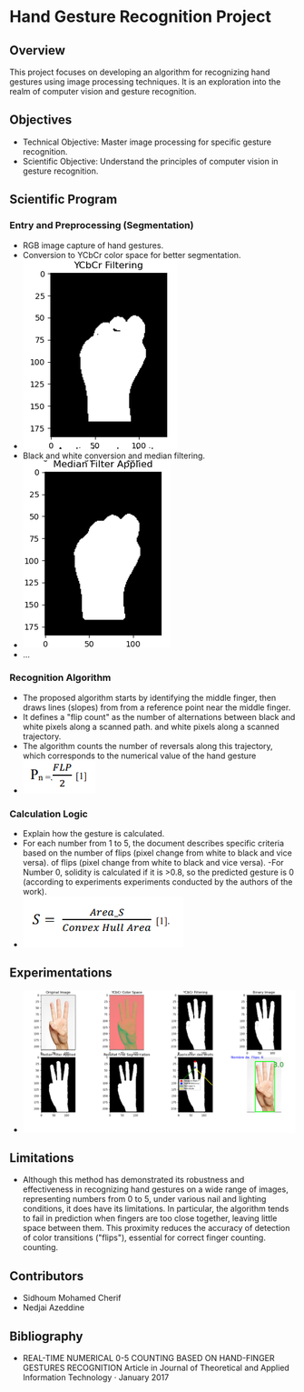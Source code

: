 # Hand Gesture Recognition Project

## Overview
This project focuses on developing an algorithm for recognizing hand gestures using image processing techniques. It is an exploration into the realm of computer vision and gesture recognition.

## Objectives
- Technical Objective: Master image processing for specific gesture recognition.
- Scientific Objective: Understand the principles of computer vision in gesture recognition.

## Scientific Program
### Entry and Preprocessing (Segmentation)
- RGB image capture of hand gestures.
- Conversion to YCbCr color space for better segmentation.
- ![Image 1: RGB to YCbCr Conversion](/results/ycbr.PNG)
- Black and white conversion and median filtering.
- ![Image 2: B&W Conversion](/results/median.PNG)
- ...

### Recognition Algorithm
- The proposed algorithm starts by identifying the middle finger, then draws lines (slopes) from from a reference point near the middle finger.
- It defines a "flip count" as the number of alternations between black and white pixels along a scanned path. and white pixels along a scanned trajectory.
- The algorithm counts the number of reversals along this trajectory, which corresponds to the numerical value of the hand gesture
- ![Image 3: Algorithm Step 1](/results/pn.PNG)

### Calculation Logic
- Explain how the gesture is calculated.
- For each number from 1 to 5, the document describes specific criteria based on the number of flips (pixel change from white to black and vice versa). of flips (pixel change from white to black and vice versa).
-For Number 0, solidity is calculated if it is >0.8, so the predicted gesture is 0 (according to experiments experiments conducted by the authors of the work).
- ![Image 4: Calculation Logic](/results/surface.PNG)


## Experimentations
- ![Image 5: Experiment Result 1](/results/final.PNG)

## Limitations
- Although this method has demonstrated its robustness and effectiveness in recognizing hand gestures on a wide range of images, representing numbers from 0 to 5, under various nail and lighting conditions, it does have its limitations. In particular, the algorithm tends to fail in prediction when fingers are too close together, leaving little space between them. This proximity reduces the accuracy of detection of color transitions ("flips"), essential for correct finger counting. counting.

## Contributors
- Sidhoum Mohamed Cherif
- Nedjai Azeddine



## Bibliography
- REAL-TIME NUMERICAL 0-5 COUNTING BASED ON HAND-FINGER GESTURES RECOGNITION Article  in  Journal of Theoretical and Applied Information Technology · January 2017

